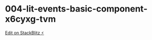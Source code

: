 # 004-lit-events-basic-component-x6cyxg-tvm

[Edit on StackBlitz ⚡️](https://stackblitz.com/edit/004-lit-events-basic-component-x6cyxg-tvm)